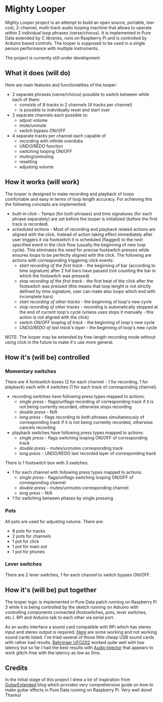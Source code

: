 # Mighty Looper

Mighty Looper project is an attempt to build an open source, portable, low-cost, 2-channel, multi-track audio looping machine that allows to operate
within 2 individual loop phrases (verse/chorus). It is implemented in Pure Data extended by C libraries, runs on
Raspberry Pi and is controlled by Arduino based controls. The looper is supposed to be used in a single person performance with
multiple instruments. 

The project is currently still under development.

## What it does (will do) 

Here are main features and functionalities of the looper:

- 2 separate phrases (verse/chorus) possible to switch between while each of them:
	- consists of 8 tracks in 2 channels (4 tracks per channel)
	- is possible to individually reset and start over
- 2 separate channels each possible to: 
	- adjust volume
	- mute/unmute
	- switch bypass ON/OFF
- 4 separate tracks per channel each capable of
	- recording with infinite overdubs
	- UNDO/REDO function
	- switching looping ON/OFF
	- muting/unmuting
	- resetting
	- adjusting volume

## How it works (will work)

The looper is designed to make recording and playback of loops comfortable and easy in terms of loop length accuracy. For achieving
this the following concepts are implemented:

- _built-in click_ - Tempo (for both phrases) and time signatures (for each phrase separately) are
set before the looper is initialized (before the first track is recorded).
- _scheduled actions_ -  Most of recording and playback related actions are aligned with the click. Instead of action taking
effect immediately after user triggers it via footswitch it is scheduled (flagged) to the next specified event in the click flow
(usually the beginning of new loop cycle). This eliminates the need for precise footswitch presses while ensures loops
to be perfectly aligned with the click. The following are actions with corresponding triggering click events:
	- _start recording of the first track_ - the beginning of bar (according to time signature) after 2 full bars have passed (not counting the bar
	in which the footswitch was pressed) 
	- _stop recording of the first track_ - the first beat of the click after the footswitch was pressed (this means that
	loop lenght is not strictly defined by time signature, user can make also loops which end with incomplete bars)
	- _start recording of other tracks_ - the beginning of loop's new cycle 
	- _stop recording of other tracks_ - recording is automatically stopped at the end of current loop's cycle
	(unless uses stops it manually - this action is not aligned with the click)
	- _switch ON/OFF looping of track_ - the beginning of loop's new cycle
	- _UNDO/REDO of last track's layer_ - the beginning of loop's new cycle

NOTE: The looper may be extended by free-length recording mode without using click in the future to make it's use more
general.

## How it's (will be) controlled

### Momentary switches

There are 4 footswitch boxes (2 for each channel - 1 for recording, 1 for playback) each with 4 switches (1 for each
track of corresponding channel).

- recording switches have following press types mapped to actions:
	- _single press_ - flags/unflags recording of corresponding track if it is not being currently recorded, otherwise
	stops recording
	- _double press_ - N/A
	- _long press_ - flags recording to both phrases simultaneously of corresponding track if it is not being currently
	recorded, otherwise cancels recording
- playback switches have following press types mapped to actions:
	- _single press_ - flags switching looping ON/OFF of corresponding track
	- _double press_ - mutes/unmutes corresponding track
	- _long press_ - UNDO/REDO last recorded layer of corresponding track

There is 1 footswitch box with 3 switches:
- 1 for each channel with following press types mapped to actions:
	- _single press_ - flags/unflags switching looping ON/OFF of corresponding channel
	- _double press_ - mutes/unmutes corresponding channel
	- _long press_ - N/A
- 1 for switching between phases by single pressing

### Pots

All pots are used for adjusting volume. There are:

- 8 pots for tracks
- 2 pots for channels
- 1 pot for click
- 1 pot for main out
- 1 pot for phones 

### Lever switches

There are 2 lever switches, 1 for each channel to switch bypass ON/OFF.

## How it's (will be) put together

The looper logic is implemented in Pure Data patch running on Raspberry Pi 3 while it is being controlled by the sketch
running on Adruino with controlling components connected (footswitches, pots, lever switches, etc.). RPi and
Arduino talk to each other via serial port.

As an audio interface a sound card compatible with RPi which has stereo input and stereo output is required.
[Here](https://puredata.info/docs/raspberry-pi) are some working and not working sound cards listed. I've tried several of
those little cheap USB sound cards with rather bad results. [Behringer
UFO202](http://www.musictri.be/Categories/Behringer/Computer-Audio/Audio-Interfaces/UFO202/p/P0A12) worked quite
well with low latency but so far I had the best results with [Audio Injector](http://www.audioinjector.net/#!/rpi-hat)
that appears to work glitch-free with the latency as low as 5ms. 


   
## Credits

In the initial stage of this project I drew a lot of inspiration from
[GuitarExtended](https://guitarextended.wordpress.com/) blog which provides very comprehensive guide on how to make
guitar effects in Pure Data running on Raspberry Pi. Very well done! Thanks!
